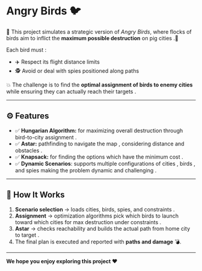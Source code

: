 # Angry Birds 🐦

🎯 This project simulates a strategic version of *Angry Birds*, where flocks of birds aim to inflict the
**maximum possible destruction** on pig cities .🐷

Each bird must :
- ✈️ Respect its flight distance limits 
- 🕵️ Avoid or deal with spies positioned along paths   

💥 The challenge is to find the **optimal assignment of birds to enemy cities** while ensuring they can actually reach their targets .

---

## ⚙️ Features

- ✅ **Hungarian Algorithm:** for maximizing overall destruction through bird-to-city assignment .  
- ✅ **Astar:** pathfinding to navigate the map , considering distance and obstacles .
- ✅ **Knapsack:** for finding the options which have the minimum cost .
- ✅ **Dynamic Scenarios**: supports multiple configurations of cities , birds , and spies making the problem dynamic and challenging .

---

## 🚀 How It Works

1. **Scenario selection** → loads cities, birds, spies, and constraints .
2. **Assignment** → optimization algorithms pick which birds to launch toward which cities for max destruction under constraints .
3. **Astar** → checks reachability and builds the actual path from home city to target .
5. The final plan is executed and reported with **paths and damage** 💣.

---


**We hope you enjoy exploring this project ❤️**
